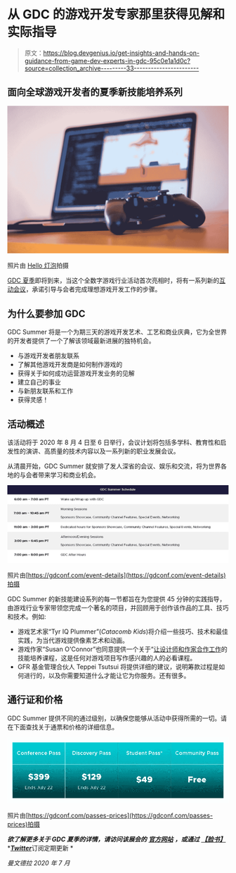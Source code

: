 # 从 GDC 的游戏开发专家那里获得见解和实际指导

> 原文：<https://blog.devgenius.io/get-insights-and-hands-on-guidance-from-game-dev-experts-in-gdc-95c0e1a1d0c?source=collection_archive---------33----------------------->

## 面向全球游戏开发者的夏季新技能培养系列

![](img/f58b95ec8851aeba91a846293527ea67.png)

照片由 [Hello 灯泡](https://unsplash.com/@hellolightbulb?utm_source=medium&utm_medium=referral)拍摄

[GDC 夏季](https://gdconf.com/)即将到来，当这个全数字游戏行业活动首次亮相时，将有一系列新的[互动会议](https://schedule.gdconf.com/format/interactive-session)，承诺引导与会者完成理想游戏开发工作的步骤。

## 为什么要参加 GDC

GDC Summer 将是一个为期三天的游戏开发艺术、工艺和商业庆典，它为全世界的开发者提供了一个了解该领域最新进展的独特机会。

*   与游戏开发者朋友联系
*   了解其他游戏开发商是如何制作游戏的
*   获得关于如何成功运营游戏开发业务的见解
*   建立自己的事业
*   与新朋友联系和工作
*   获得灵感！

## 活动概述

该活动将于 2020 年 8 月 4 日至 6 日举行，会议计划将包括多学科、教育性和启发性的演讲、高质量的技术内容以及一系列新的职业发展会议。

从清晨开始，GDC Summer 就安排了发人深省的会议、娱乐和交流，将为世界各地的与会者带来学习和商业机会。

![](img/7041d130ab39891d9e654519ff2bd368.png)

照片由[https://gdconf.com/event-details](https://gdconf.com/event-details)拍摄

GDC Summer 的新技能建设系列的每一节都旨在为您提供 45 分钟的实践指导，由游戏行业专家带领您完成一个著名的项目，并回顾用于创作该作品的工具、技巧和技术。例如:

*   游戏艺术家“Tyr IQ Plummer”(*Catacomb Kids*)将介绍一些技巧、技术和最佳实践，为当代游戏提供像素艺术和动画。
*   游戏作家“Susan O'Connor”也同意提供一个关于“[让设计师和作家合作工作](https://schedule.gdconf.com/session/skill-building-series-making-the-designer-writer-collaboration-work/875755?_mc=blog_x_gama_le_x_gdcsf_x_x-20-gdcs20)的技能培养课程，这是任何对游戏项目写作感兴趣的人的必看课程。
*   GFR 基金管理合伙人 Teppei Tsutsui 将提供详细的建议，说明筹款过程是如何进行的，以及你需要知道什么才能让它为你服务。还有很多。

## 通行证和价格

GDC Summer 提供不同的通过级别，以确保您能够从活动中获得所需的一切。请在下面查找关于通票和价格的详细信息。

![](img/5e71f36d6fa2601b63edb8295520df05.png)

照片由[https://gdconf.com/passes-prices](https://gdconf.com/passes-prices)拍摄

***欲了解更多关于 GDC 夏季的详情，请访问该展会的*** [***官方网站***](http://gdconf.com/?_mc=blog_x_gama_le_x_gdcsf_x_x-20-gdcs20) ***，或通过*** [***【脸书】***](http://www.facebook.com/GameDevelopersConference)*[***Twitter***](https://twitter.com/Official_GDC)订阅定期更新 *

*曼文德拉
2020 年 7 月*